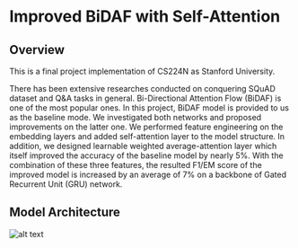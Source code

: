 # Improved BiDAF with Self-Attention
## Overview
This is a final project implementation of CS224N as Stanford University.

There has been extensive researches conducted on conquering SQuAD dataset and Q&A tasks in general. Bi-Directional Attention Flow (BiDAF) is one of the most popular ones. In this project, BiDAF model is provided to us as the baseline mode. We investigated both networks and proposed improvements on the latter one. We performed feature engineering on the embedding layers and added self-attention layer to the model structure. In addition, we designed learnable weighted average-attention layer which itself improved the accuracy of the baseline model by nearly 5%. With the combination of these three features, the resulted F1/EM score of the improved model is increased by an average of 7% on a backbone of Gated Recurrent Unit (GRU) network.

## Model Architecture
![alt text](http://github.com/Oceanland-428/Improved-BiDAF-with-Self-Attention/blob/master/archi.png)
